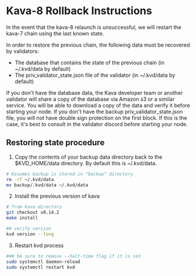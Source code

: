 # Kava-8 Rollback Instructions

In the event that the kava-8 relaunch is unsuccessful, we will restart the kava-7 chain using the last known state.

In order to restore the previous chain, the following data must be recovered by validators:

- The database that contains the state of the previous chain (in ~/.kvd/data by default)
- The priv_validator_state.json file of the validator (in ~/.kvd/data by default)

If you don't have the database data, the Kava developer team or another validator will share a copy of the database via Amazon s3 or a similar service. You will be able to download a copy of the data and verify it before starting your node.
If you don't have the backup priv_validator_state.json file, you will not have double sign protection on the first block. If this is the case, it's best to consult in the validator discord before starting your node.

## Restoring state procedure

1. Copy the contents of your backup data directory back to the $KVD_HOME/data directory. By default this is ~/.kvd/data.

```sh
# Assumes backup is stored in "backup" directory
rm -rf ~/.kvd/data
mv backup/.kvd/data ~/.kvd/data
```

2. Install the previous version of kava

```sh
# from kava directory
git checkout v0.14.2
make install

## verify version
kvd version --long
```

3. Restart kvd process

```sh
### be sure to remove --halt-time flag if it is set
sudo systemctl daemon-reload
sudo systemctl restart kvd
```

